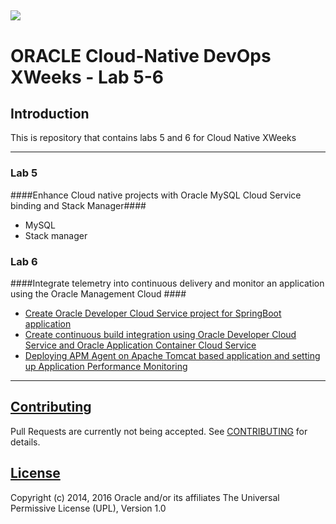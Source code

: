 ![](common/images/customer.logo.png)
---
# ORACLE Cloud-Native DevOps XWeeks - Lab 5-6 #

## Introduction ##

This is repository that contains labs 5 and 6 for Cloud Native XWeeks

----

### Lab 5 ###

####Enhance Cloud native projects with Oracle MySQL Cloud Service binding and Stack Manager####
+ MySQL
+ Stack manager

### Lab 6 ###


####Integrate telemetry into continuous delivery and monitor an application using the Oracle Management Cloud ####

+ [Create Oracle Developer Cloud Service project for SpringBoot application](springboot-sample/create.devcs.project.md)
+ [Create continuous build integration using Oracle Developer Cloud Service and Oracle Application Container Cloud Service](springboot-sample/devcs.accs.ci.md)
+ [Deploying APM Agent on Apache Tomcat based application and setting up Application Performance Monitoring](apm/README.md)


---

## [Contributing](CONTRIBUTING.md)
Pull Requests are currently not being accepted. See [CONTRIBUTING](CONTRIBUTING.md) for details.

## [License](LICENSE.md)
Copyright (c) 2014, 2016 Oracle and/or its affiliates
The Universal Permissive License (UPL), Version 1.0

